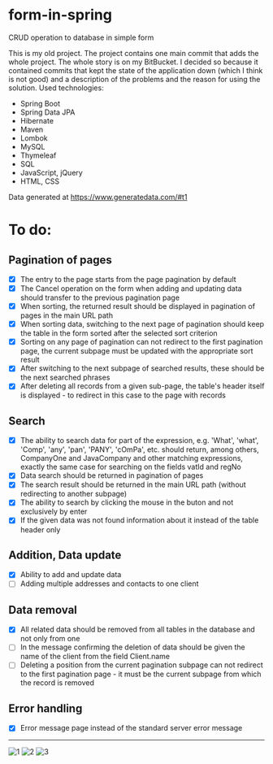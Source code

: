 # form-in-spring
CRUD operation to database in simple form

This is my old project. The project contains one main commit that adds the whole project. The whole story is on my BitBucket. I decided so because it contained commits that kept the state of the application down (which I think is not good) and a description of the problems and the reason for using the solution.
Used technologies:
- Spring Boot
- Spring Data JPA
- Hibernate
- Maven
- Lombok
- MySQL
- Thymeleaf
- SQL
- JavaScript, jQuery
- HTML, CSS

Data generated at https://www.generatedata.com/#t1

# To do:

## Pagination of pages
- [x] The entry to the page starts from the page pagination by default
- [x] The Cancel operation on the form when adding and updating data should transfer to the previous pagination page
- [x] When sorting, the returned result should be displayed in pagination of pages in the main URL path
- [x] When sorting data, switching to the next page of pagination should keep the table in the form sorted after the selected sort criterion
- [x] Sorting on any page of pagination can not redirect to the first pagination page, the current subpage must be updated with the appropriate sort result
- [x] After switching to the next subpage of searched results, these should be the next searched phrases
- [x] After deleting all records from a given sub-page, the table's header itself is displayed - to redirect in this case to the page with records

## Search
- [x] The ability to search data for part of the expression, e.g. 'What', 'what', 'Comp', 'any', 'pan', 'PANY', 'cOmPa', etc. should return, among others, CompanyOne and JavaCompany and other matching expressions, exactly the same case for searching on the fields vatId and regNo
- [x] Data search should be returned in pagination of pages
- [x] The search result should be returned in the main URL path (without redirecting to another subpage)
- [x] The ability to search by clicking the mouse in the buton and not exclusively by enter
- [x] If the given data was not found information about it instead of the table header only

## Addition, Data update
- [x] Ability to add and update data
- [ ] Adding multiple addresses and contacts to one client

## Data removal
- [x] All related data should be removed from all tables in the database and not only from one
- [ ] In the message confirming the deletion of data should be given the name of the client from the field Client.name
- [ ] Deleting a position from the current pagination subpage can not redirect to the first pagination page - it must be the current subpage from which the record is removed

## Error handling
- [x] Error message page instead of the standard server error message

---

![1](https://user-images.githubusercontent.com/26818304/53264716-94489300-36dc-11e9-99dd-42aa3bebbea4.PNG)
![2](https://user-images.githubusercontent.com/26818304/53264717-94e12980-36dc-11e9-8e3c-d94b5d860eb2.PNG)
![3](https://user-images.githubusercontent.com/26818304/53266956-85fd7580-36e2-11e9-8260-7e632fc9f664.PNG)
